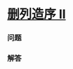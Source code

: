 # [删列造序 II](https://leetcode-cn.com/problems/delete-columns-to-make-sorted-ii)

### 问题



### 解答

```

```

